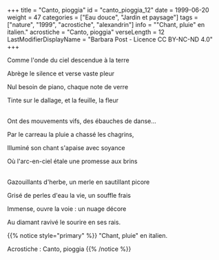 +++
title = "Canto, pioggia"
id = "canto_pioggia_12"
date = 1999-06-20
weight = 47
categories = ["Eau douce", "Jardin et paysage"]
tags = ["nature", "1999", "acrostiche", "alexandrin"]
info = "\"Chant, pluie\" en italien."
acrostiche = "Canto, pioggia"
verseLength = 12
LastModifierDisplayName = "Barbara Post - Licence CC BY-NC-ND 4.0"
+++

Comme l'onde du ciel descendue à la terre

Abrège le silence et verse vaste pleur

Nul besoin de piano, chaque note de verre

Tinte sur le dallage, et la feuille, la fleur

 \
Ont des mouvements vifs, des ébauches de danse...

Par le carreau la pluie a chassé les chagrins,

Illuminé son chant s'apaise avec soyance

Où l'arc-en-ciel étale une promesse aux brins

 \
Gazouillants d'herbe, un merle en sautillant picore

Grisé de perles d'eau la vie, un souffle frais

Immense, ouvre la voie : un nuage décore

Au diamant ravivé le sourire en ses rais.

{{% notice style="primary" %}}
"Chant, pluie" en italien.

Acrostiche : Canto, pioggia
{{% /notice %}}
